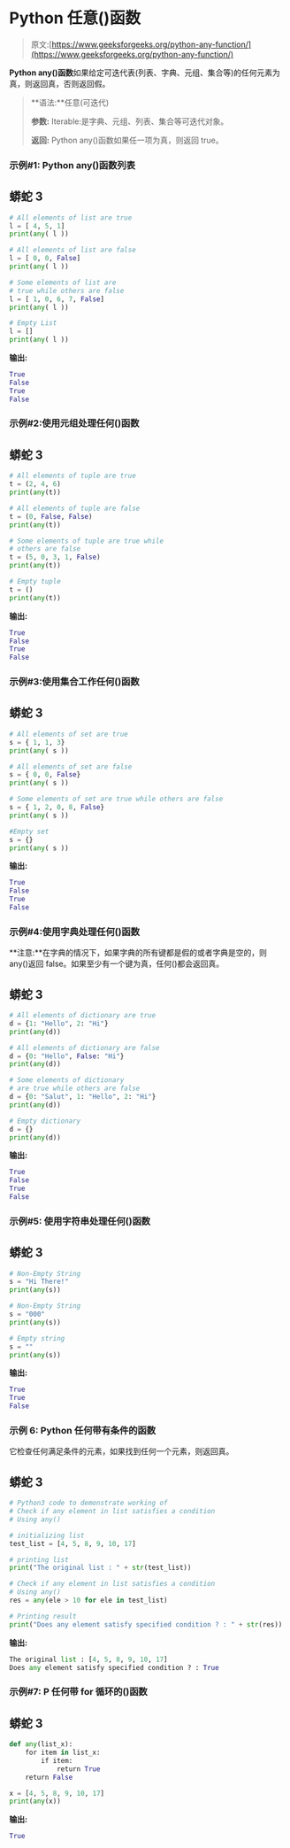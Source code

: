 # Python 任意()函数

> 原文:[https://www.geeksforgeeks.org/python-any-function/](https://www.geeksforgeeks.org/python-any-function/)

**Python any()函数**如果给定可迭代表(列表、字典、元组、集合等)的任何元素为真，则返回真，否则返回假。

> **语法:**任意(可迭代)
> 
> **参数:** Iterable:是字典、元组、列表、集合等可迭代对象。
> 
> **返回:** Python any()函数如果任一项为真，则返回 true。

### **示例#1: Python any()函数列表**

## 蟒蛇 3

```py
# All elements of list are true
l = [ 4, 5, 1]
print(any( l ))

# All elements of list are false
l = [ 0, 0, False]
print(any( l ))

# Some elements of list are
# true while others are false
l = [ 1, 0, 6, 7, False]
print(any( l ))

# Empty List
l = []
print(any( l ))
```

**输出:**

```py
True
False
True
False
```

### **示例#2:使用元组处理任何()函数**

## 蟒蛇 3

```py
# All elements of tuple are true
t = (2, 4, 6)
print(any(t))

# All elements of tuple are false
t = (0, False, False)
print(any(t))

# Some elements of tuple are true while
# others are false
t = (5, 0, 3, 1, False)
print(any(t))

# Empty tuple
t = ()
print(any(t))
```

**输出:**

```py
True
False
True
False
```

### **示例#3:使用集合**工作任何()函数

## 蟒蛇 3

```py
# All elements of set are true
s = { 1, 1, 3}
print(any( s ))

# All elements of set are false
s = { 0, 0, False}
print(any( s ))

# Some elements of set are true while others are false
s = { 1, 2, 0, 8, False}
print(any( s ))

#Empty set
s = {}
print(any( s ))
```

**输出:**

```py
True
False
True
False
```

### **示例#4:使用字典处理任何()函数**

**注意:**在字典的情况下，如果字典的所有键都是假的或者字典是空的，则 any()返回 false。如果至少有一个键为真，任何()都会返回真。

## 蟒蛇 3

```py
# All elements of dictionary are true
d = {1: "Hello", 2: "Hi"}
print(any(d))

# All elements of dictionary are false
d = {0: "Hello", False: "Hi"}
print(any(d))

# Some elements of dictionary
# are true while others are false
d = {0: "Salut", 1: "Hello", 2: "Hi"}
print(any(d))

# Empty dictionary
d = {}
print(any(d))
```

**输出:**

```py
True
False
True
False
```

### **示例#5:** 使用字符串处理任何()函数

## 蟒蛇 3

```py
# Non-Empty String
s = "Hi There!"
print(any(s))

# Non-Empty String
s = "000"
print(any(s))

# Empty string
s = ""
print(any(s))
```

**输出:**

```py
True
True
False
```

### 示例 6: Python 任何带有条件的函数

它检查任何满足条件的元素，如果找到任何一个元素，则返回真。

## 蟒蛇 3

```py
# Python3 code to demonstrate working of
# Check if any element in list satisfies a condition
# Using any()

# initializing list
test_list = [4, 5, 8, 9, 10, 17]

# printing list
print("The original list : " + str(test_list))

# Check if any element in list satisfies a condition
# Using any()
res = any(ele > 10 for ele in test_list)

# Printing result
print("Does any element satisfy specified condition ? : " + str(res))
```

**输出:**

```py
The original list : [4, 5, 8, 9, 10, 17]
Does any element satisfy specified condition ? : True
```

### **示例#7: P** 任何带 for 循环的()函数

## 蟒蛇 3

```py
def any(list_x):
    for item in list_x:
        if item:
            return True
    return False

x = [4, 5, 8, 9, 10, 17]
print(any(x))
```

**输出:**

```py
True
```